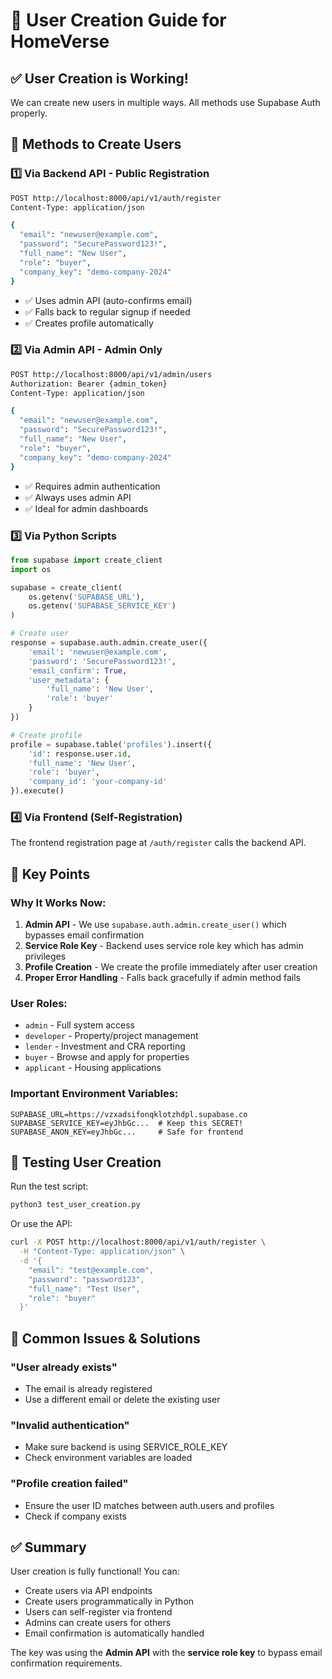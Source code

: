 # 🚀 User Creation Guide for HomeVerse

## ✅ User Creation is Working!

We can create new users in multiple ways. All methods use Supabase Auth properly.

## 📝 Methods to Create Users

### 1️⃣ **Via Backend API - Public Registration**
```bash
POST http://localhost:8000/api/v1/auth/register
Content-Type: application/json

{
  "email": "newuser@example.com",
  "password": "SecurePassword123!",
  "full_name": "New User",
  "role": "buyer",
  "company_key": "demo-company-2024"
}
```
- ✅ Uses admin API (auto-confirms email)
- ✅ Falls back to regular signup if needed
- ✅ Creates profile automatically

### 2️⃣ **Via Admin API - Admin Only**
```bash
POST http://localhost:8000/api/v1/admin/users
Authorization: Bearer {admin_token}
Content-Type: application/json

{
  "email": "newuser@example.com",
  "password": "SecurePassword123!",
  "full_name": "New User",
  "role": "buyer",
  "company_key": "demo-company-2024"
}
```
- ✅ Requires admin authentication
- ✅ Always uses admin API
- ✅ Ideal for admin dashboards

### 3️⃣ **Via Python Scripts**
```python
from supabase import create_client
import os

supabase = create_client(
    os.getenv('SUPABASE_URL'),
    os.getenv('SUPABASE_SERVICE_KEY')
)

# Create user
response = supabase.auth.admin.create_user({
    'email': 'newuser@example.com',
    'password': 'SecurePassword123!',
    'email_confirm': True,
    'user_metadata': {
        'full_name': 'New User',
        'role': 'buyer'
    }
})

# Create profile
profile = supabase.table('profiles').insert({
    'id': response.user.id,
    'full_name': 'New User',
    'role': 'buyer',
    'company_id': 'your-company-id'
}).execute()
```

### 4️⃣ **Via Frontend (Self-Registration)**
The frontend registration page at `/auth/register` calls the backend API.

## 🔑 Key Points

### Why It Works Now:
1. **Admin API** - We use `supabase.auth.admin.create_user()` which bypasses email confirmation
2. **Service Role Key** - Backend uses service role key which has admin privileges
3. **Profile Creation** - We create the profile immediately after user creation
4. **Proper Error Handling** - Falls back gracefully if admin method fails

### User Roles:
- `admin` - Full system access
- `developer` - Property/project management
- `lender` - Investment and CRA reporting
- `buyer` - Browse and apply for properties
- `applicant` - Housing applications

### Important Environment Variables:
```env
SUPABASE_URL=https://vzxadsifonqklotzhdpl.supabase.co
SUPABASE_SERVICE_KEY=eyJhbGc...  # Keep this SECRET!
SUPABASE_ANON_KEY=eyJhbGc...     # Safe for frontend
```

## 🧪 Testing User Creation

Run the test script:
```bash
python3 test_user_creation.py
```

Or use the API:
```bash
curl -X POST http://localhost:8000/api/v1/auth/register \
  -H "Content-Type: application/json" \
  -d '{
    "email": "test@example.com",
    "password": "password123",
    "full_name": "Test User",
    "role": "buyer"
  }'
```

## 🚨 Common Issues & Solutions

### "User already exists"
- The email is already registered
- Use a different email or delete the existing user

### "Invalid authentication"
- Make sure backend is using SERVICE_ROLE_KEY
- Check environment variables are loaded

### "Profile creation failed"
- Ensure the user ID matches between auth.users and profiles
- Check if company exists

## ✅ Summary

User creation is fully functional! You can:
- Create users via API endpoints
- Create users programmatically in Python
- Users can self-register via frontend
- Admins can create users for others
- Email confirmation is automatically handled

The key was using the **Admin API** with the **service role key** to bypass email confirmation requirements.